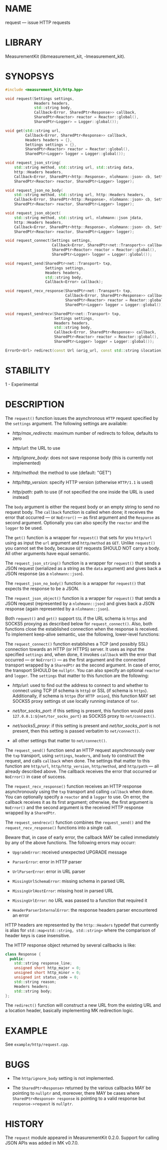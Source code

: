 # NAME
request &mdash; issue HTTP requests

# LIBRARY
MeasurementKit (libmeasurement_kit, -lmeasurement_kit).

# SYNOPSYS

```C++
#include <measurement_kit/http.hpp>

void request(Settings settings,
             Headers headers,
             std::string body,
             Callback<Error, SharedPtr<Response>> callback,
             SharedPtr<Reactor> reactor = Reactor::global(),
             SharedPtr<Logger> = Logger::global());

void get(std::string url,
         Callback<Error, SharedPtr<Response>> callback,
         Headers headers = {},
         Settings settings = {},
         SharedPtr<Reactor> reactor = Reactor::global(),
         SharedPtr<Logger> logger = Logger::global());

void request_json_string(
    std::string method, std::string url, std::string data,
    http::Headers headers,
    Callback<Error, SharedPtr<http::Response>, nlohmann::json> cb, Settings settings,
    SharedPtr<Reactor> reactor, SharedPtr<Logger> logger);

void request_json_no_body(
    std::string method, std::string url, http::Headers headers,
    Callback<Error, SharedPtr<http::Response>, nlohmann::json> cb, Settings settings,
    SharedPtr<Reactor> reactor, SharedPtr<Logger> logger);

void request_json_object(
    std::string method, std::string url, nlohmann::json jdata,
    http::Headers headers,
    Callback<Error, SharedPtr<http::Response>, nlohmann::json> cb, Settings settings,
    SharedPtr<Reactor> reactor, SharedPtr<Logger> logger);

void request_connect(Settings settings,
                     Callback<Error, SharedPtr<net::Transport>> callback,
                     SharedPtr<Reactor> reactor = Reactor::global(),
                     SharedPtr<Logger> logger = Logger::global());

void request_send(SharedPtr<net::Transport> txp,
                  Settings settings,
                  Headers headers,
                  std::string body,
                  Callback<Error> callback);

void request_recv_response(SharedPtr<net::Transport> txp,
                           Callback<Error, SharedPtr<Response>> callback,
                           SharedPtr<Reactor> reactor = Reactor::global(),
                           SharedPtr<Logger> logger = Logger::global());

void request_sendrecv(SharedPtr<net::Transport> txp,
                      Settings settings,
                      Headers headers,
                      std::string body,
                      Callback<Error, SharedPtr<Response>> callback,
                      SharedPtr<Reactor> reactor = Reactor::global(),
                      SharedPtr<Logger> logger = Logger::global());

ErrorOr<Url> redirect(const Url &orig_url, const std::string &location);
```

# STABILITY

1 - Experimental

# DESCRIPTION

The `request()` function issues the asynchronous `HTTP` request
specified by the `settings` argument. The following settings are
available:

- *http/max_redirects*: maximum number of redirects to follow, defaults to zero

- *http/url*: the URL to use

- *http/ignore_body*: does not save response body (this is currently
  not implemented)

- *http/method*: the method to use (default: "GET")

- *http/http_version*: specify HTTP version (otherwise `HTTP/1.1` is used)

- *http/path*: path to use (if not specified the one inside the URL
  is used instead)

The `body` argument is either the request body or an empty string
to send no request body. The `callback` function is called when
done; it receives the error that occurred &mdash; or `NoError()`
&mdash; as first argument and the `Response` as second argument.
Optionally you can also specify the `reactor` and the `logger` to
be used.

The `get()` function is a wrapper for `request()` that sets for you
`http/url` using as input the `url` argument and `http/method` as
`GET`. Unlike `request()` you cannot set the body, because `GET`
requests SHOULD NOT carry a body. All other arguments have equal
semantic.

The `request_json_string()` function is a wrapper for `request()`
that sends a JSON request (serialized as a string as the `data`
argument) and gives back a JSON response (as a `nlohmann::json`).

The `request_json_no_body()` function is a wrapper for `request()`
that expects the response to be a JSON.

The `request_json_object()` function is a wrapper for `request()`
that sends a JSON request (represented by a `nlohmann::json`)
and gives back a JSON response (again represented by a `nlohmann::json`).

Both `request()` and `get()` support `SSL` if the URL schema is
`https` and SOCKS5 proxying as described below for `request_connect()`.
Also, both functions close the established connection when the
response is received. To implement keep-alive semantic, use the
following, lower-level functions:

The `request_connect()` function establishes a TCP (and possibly
SSL) connection towards an HTTP (or HTTPS) server. It uses as input
the specified `settings` and, when done, it invokes `callback` with
the error that occurred &mdash; or `NoError()` &mdash; as the first
argument and the connected transport wrapped by a `SharedPtr` as the
second argument. In case of error, the transport SHOULD be `nullptr`.
You can also specify an optional `reactor` and `logger`. The
`settings` that matter to this function are the following:

- *http/url*: used to find out the address to connect to and whether
  to connect using TCP (if schema is `http`) or SSL (if schema is
  `https`).  Additionally, if schema is `httpo` (for `HTTP onion`),
  this function MAY set SOCKS5 proxy settings ot use locally running
  instance of `tor`.

- *net/tor_socks_port*: if this setting is present, this function would pass
  `127.0.0.1:${net/tor_socks_port}` as SOCKS5 proxy to `net/connect()`.

- *net/socks5_proxy*: if this setting is present and *net/tor_socks_port* is
  not present, then this setting is passed verbatim to `net/connect()`.

- all other settings that matter to `net/connect()`.

The `request_send()` function send an HTTP request asynchronously
over the `txp` transport, using `settings`, `headers`, and `body`
to construct the request, and calls `callback` when done. The
settings that matter to this function are `http/url`, `http/http_version`,
`http/method`, and `http/path` &mdash; all already described above.
The callback receives the error that occurred or `NoError()` in
case of success.

The `request_recv_response()` function receives an HTTP response
asynchronously using the `txp` transport and calling `callback`
when done. You can optionally specify a `reactor` and a `logger`
to use. On error, the callback receives it as its first argument;
otherwise, the first argument is `NoError()` and the second argument
is the received HTTP response wrapped by a `SharedPtr`.

The `request_sendrecv()` function combines the `request_send()` and
the `request_recv_response()` functions into a single call.

Beware that, in case of early error, the callback MAY be called
immediately by any of the above functions. The following errors may
occurr:

- `UpgradeError`: received unexpected UPGRADE message

- `ParserError`: error in HTTP parser

- `UrlParserError`: error in URL parser

- `MissingUrlSchemaError`: missing schema in parsed URL

- `MissingUrlHostError`: missing host in parsed URL

- `MissingUrlError`: no URL was passed to a function that required it

- `HeaderParserInternalError`: the response headers parser encountered an error

HTTP headers are represented by the `http::Headers` typedef that
currently is alias for `std::map<std::string, std::string>` where
the comparison of header keys is case insensitive.

The HTTP response object returned by several callbacks is like:

```C++
class Response {
  public:
    std::string response_line;
    unsigned short http_major = 0;
    unsigned short http_minor = 0;
    unsigned int status_code = 0;
    std::string reason;
    Headers headers;
    std::string body;
};
```

The `redirect()` function will construct a new URL from the existing
URL and a location header, basically implementing MK redirection
logic.

# EXAMPLE

See `example/http/request.cpp`.

# BUGS

- The `http/ignore_body` setting is not implemented.

- The `SharedPtr<Response>` returned by the various callbacks MAY be pointing
  to `nullptr` and, moreover, there MAY be cases where `SharedPtr<Response> response`
  is pointing to a valid response but `response->request` is `nullptr`.

# HISTORY

The `request` module appeared in MeasurementKit 0.2.0. Support for calling
JSON APIs was added in MK v0.7.0.
